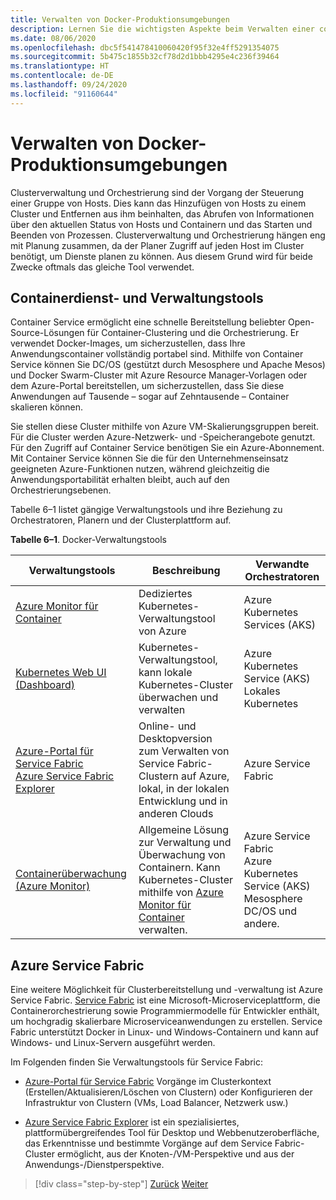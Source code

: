 ```yaml
---
title: Verwalten von Docker-Produktionsumgebungen
description: Lernen Sie die wichtigsten Aspekte beim Verwalten einer containerbasierten Produktionsumgebung kennen.
ms.date: 08/06/2020
ms.openlocfilehash: dbc5f541478410060420f95f32e4ff5291354075
ms.sourcegitcommit: 5b475c1855b32cf78d2d1bbb4295e4c236f39464
ms.translationtype: HT
ms.contentlocale: de-DE
ms.lasthandoff: 09/24/2020
ms.locfileid: "91160644"
---
```

# <a name="manage-production-docker-environments"></a>Verwalten von Docker-Produktionsumgebungen

Clusterverwaltung und Orchestrierung sind der Vorgang der Steuerung einer Gruppe von Hosts. Dies kann das Hinzufügen von Hosts zu einem Cluster und Entfernen aus ihm beinhalten, das Abrufen von Informationen über den aktuellen Status von Hosts und Containern und das Starten und Beenden von Prozessen. Clusterverwaltung und Orchestrierung hängen eng mit Planung zusammen, da der Planer Zugriff auf jeden Host im Cluster benötigt, um Dienste planen zu können. Aus diesem Grund wird für beide Zwecke oftmals das gleiche Tool verwendet.

## <a name="container-service-and-management-tools"></a>Containerdienst- und Verwaltungstools

Container Service ermöglicht eine schnelle Bereitstellung beliebter Open-Source-Lösungen für Container-Clustering und die Orchestrierung. Er verwendet Docker-Images, um sicherzustellen, dass Ihre Anwendungscontainer vollständig portabel sind. Mithilfe von Container Service können Sie DC/OS (gestützt durch Mesosphere und Apache Mesos) und Docker Swarm-Cluster mit Azure Resource Manager-Vorlagen oder dem Azure-Portal bereitstellen, um sicherzustellen, dass Sie diese Anwendungen auf Tausende – sogar auf Zehntausende – Container skalieren können.

Sie stellen diese Cluster mithilfe von Azure VM-Skalierungsgruppen bereit. Für die Cluster werden Azure-Netzwerk- und -Speicherangebote genutzt. Für den Zugriff auf Container Service benötigen Sie ein Azure-Abonnement. Mit Container Service können Sie die für den Unternehmenseinsatz geeigneten Azure-Funktionen nutzen, während gleichzeitig die Anwendungsportabilität erhalten bleibt, auch auf den Orchestrierungsebenen.

Tabelle 6–1 listet gängige Verwaltungstools und ihre Beziehung zu Orchestratoren, Planern und der Clusterplattform auf.

**Tabelle 6–1**. Docker-Verwaltungstools

| Verwaltungstools | Beschreibung | Verwandte Orchestratoren |
|------------------|-------------|-----------------------|
| [Azure Monitor für Container](/azure/monitoring/monitoring-container-insights-overview) | Dediziertes Kubernetes-Verwaltungstool von Azure | Azure Kubernetes Services (AKS) |
| [Kubernetes Web UI (Dashboard)](https://kubernetes.io/docs/tasks/access-application-cluster/web-ui-dashboard/) | Kubernetes-Verwaltungstool, kann lokale Kubernetes-Cluster überwachen und verwalten | Azure Kubernetes Service (AKS)<br/>Lokales Kubernetes |
| [Azure-Portal für Service Fabric](/azure/service-fabric/service-fabric-cluster-creation-via-portal)<br/>[Azure Service Fabric Explorer](/azure/service-fabric/service-fabric-visualizing-your-cluster) | Online- und Desktopversion zum Verwalten von Service Fabric-Clustern auf Azure, lokal, in der lokalen Entwicklung und in anderen Clouds | Azure Service Fabric |
| [Containerüberwachung (Azure Monitor)](/azure/azure-monitor/insights/containers) | Allgemeine Lösung zur Verwaltung und Überwachung von Containern. Kann Kubernetes-Cluster mithilfe von [Azure Monitor für Container](/azure/monitoring/monitoring-container-insights-overview) verwalten. | Azure Service Fabric<br/>Azure Kubernetes Service (AKS)<br/>Mesosphere DC/OS und andere. |

## <a name="azure-service-fabric"></a>Azure Service Fabric

Eine weitere Möglichkeit für Clusterbereitstellung und -verwaltung ist Azure Service Fabric. [Service Fabric](https://azure.microsoft.com/services/service-fabric/) ist eine Microsoft-Microserviceplattform, die Containerorchestrierung sowie Programmiermodelle für Entwickler enthält, um hochgradig skalierbare Microserviceanwendungen zu erstellen. Service Fabric unterstützt Docker in Linux- und Windows-Containern und kann auf Windows- und Linux-Servern ausgeführt werden.

Im Folgenden finden Sie Verwaltungstools für Service Fabric:

- [Azure-Portal für Service Fabric](/azure/service-fabric/service-fabric-cluster-creation-via-portal) Vorgänge im Clusterkontext (Erstellen/Aktualisieren/Löschen von Clustern) oder Konfigurieren der Infrastruktur von Clustern (VMs, Load Balancer, Netzwerk usw.)

- [Azure Service Fabric Explorer](/azure/service-fabric/service-fabric-visualizing-your-cluster) ist ein spezialisiertes, plattformübergreifendes Tool für Desktop und Webbenutzeroberfläche, das Erkenntnisse und bestimmte Vorgänge auf dem Service Fabric-Cluster ermöglicht, aus der Knoten-/VM-Perspektive und aus der Anwendungs-/Dienstperspektive.

>[!div class="step-by-step"]
>[Zurück](run-microservices-based-applications-in-production.md)
>[Weiter](monitor-containerized-application-services.md)
